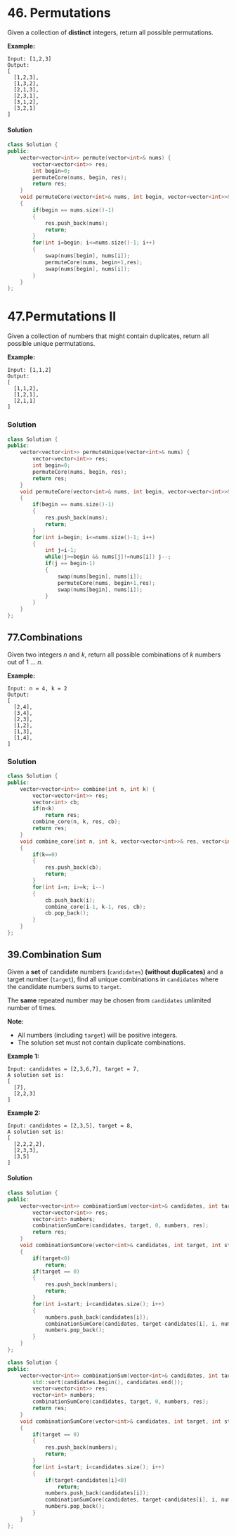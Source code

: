 # 46. Permutations

Given a collection of **distinct** integers, return all possible permutations.

**Example:**

```
Input: [1,2,3]
Output:
[
  [1,2,3],
  [1,3,2],
  [2,1,3],
  [2,3,1],
  [3,1,2],
  [3,2,1]
]
```

#### Solution

```c++
class Solution {
public:
    vector<vector<int>> permute(vector<int>& nums) {
        vector<vector<int>> res;
        int begin=0;
        permuteCore(nums, begin, res);
        return res;
    }
    void permuteCore(vector<int>& nums, int begin, vector<vector<int>>& res)
    {
        if(begin == nums.size()-1)
        {
            res.push_back(nums); 
            return;
        }
        for(int i=begin; i<=nums.size()-1; i++)
        {
            swap(nums[begin], nums[i]);
            permuteCore(nums, begin+1,res);
            swap(nums[begin], nums[i]);
        }
    }
};
```

# 47.Permutations II

Given a collection of numbers that might contain duplicates, return all possible unique permutations.

**Example:**

```
Input: [1,1,2]
Output:
[
  [1,1,2],
  [1,2,1],
  [2,1,1]
]
```

### Solution

```c++
class Solution {
public:
    vector<vector<int>> permuteUnique(vector<int>& nums) {
        vector<vector<int>> res;
        int begin=0;
        permuteCore(nums, begin, res);
        return res;
    }
    void permuteCore(vector<int>& nums, int begin, vector<vector<int>>& res)
    {
        if(begin == nums.size()-1)
        {
            res.push_back(nums); 
            return;
        }
        for(int i=begin; i<=nums.size()-1; i++)
        {   
            int j=i-1;
            while(j>=begin && nums[j]!=nums[i]) j--;
            if(j == begin-1)
            {
                swap(nums[begin], nums[i]);
                permuteCore(nums, begin+1,res);
                swap(nums[begin], nums[i]);   
            }            
        }
    }
};
```

## 77.Combinations

Given two integers *n* and *k*, return all possible combinations of *k* numbers out of 1 ... *n*.

**Example:**

```
Input: n = 4, k = 2
Output:
[
  [2,4],
  [3,4],
  [2,3],
  [1,2],
  [1,3],
  [1,4],
]
```

### Solution

```c++
class Solution {
public:
    vector<vector<int>> combine(int n, int k) {
        vector<vector<int>> res;
        vector<int> cb;
        if(n<k)
            return res;
        combine_core(n, k, res, cb);
        return res;
    }
    void combine_core(int n, int k, vector<vector<int>>& res, vector<int> cb)
    {
        if(k==0)
        {
            res.push_back(cb);
            return;
        }
        for(int i=n; i>=k; i--)
        {
            cb.push_back(i);
            combine_core(i-1, k-1, res, cb);
            cb.pop_back();
        }
    }
};
```

## 39.Combination Sum

Given a **set** of candidate numbers (`candidates`) **(without duplicates)** and a target number (`target`), find all unique combinations in `candidates` where the candidate numbers sums to `target`.

The **same** repeated number may be chosen from `candidates` unlimited number of times.

**Note:**

- All numbers (including `target`) will be positive integers.
- The solution set must not contain duplicate combinations.

**Example 1:**

```
Input: candidates = [2,3,6,7], target = 7,
A solution set is:
[
  [7],
  [2,2,3]
]
```

**Example 2:**

```
Input: candidates = [2,3,5], target = 8,
A solution set is:
[
  [2,2,2,2],
  [2,3,3],
  [3,5]
]
```

#### Solution

```c++
class Solution {
public:
    vector<vector<int>> combinationSum(vector<int>& candidates, int target) {
        vector<vector<int>> res;
        vector<int> numbers;
        combinationSumCore(candidates, target, 0, numbers, res);
        return res;
    }
    void combinationSumCore(vector<int>& candidates, int target, int start, vector<int>& numbers, vector<vector<int>>& res)
    {
        if(target<0)
            return;
        if(target == 0)
        {
            res.push_back(numbers);
            return;
        }
        for(int i=start; i<candidates.size(); i++)
        {
            numbers.push_back(candidates[i]);
            combinationSumCore(candidates, target-candidates[i], i, numbers, res);
            numbers.pop_back();
        }
    }
};
```

```c++
class Solution {
public:
    vector<vector<int>> combinationSum(vector<int>& candidates, int target) {
        std::sort(candidates.begin(), candidates.end());
        vector<vector<int>> res;
        vector<int> numbers;
        combinationSumCore(candidates, target, 0, numbers, res);
        return res;
    }
    void combinationSumCore(vector<int>& candidates, int target, int start, vector<int>& numbers, vector<vector<int>>& res)
    {
        if(target == 0)
        {
            res.push_back(numbers);
            return;
        }
        for(int i=start; i<candidates.size(); i++)
        {
            if(target-candidates[i]<0)
                return;
            numbers.push_back(candidates[i]);
            combinationSumCore(candidates, target-candidates[i], i, numbers, res);
            numbers.pop_back();
        }
    }
};
```

